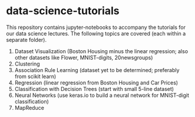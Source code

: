 # data-science-tutorials

This repository contains jupyter-notebooks to accompany the tutorials for our data science lectures. The following topics are covered (each within a separate folder).

1. Dataset Visualization (Boston Housing minus the linear regression; also other datasets like Flower, MNIST-digits, 20newsgroups)
2. Clustering
3. Association Rule Learning (dataset yet to be determined; preferably from scikit learn)
4. Regression (linear regression from Boston Housing and Car Prices)
5. Classification with Decision Trees (start with small 5-line dataset)
6. Neural Networks (use keras.io to build a neural network for MNIST-digit classification)
7. MapReduce
